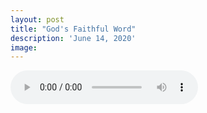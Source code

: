 ```yaml
---
layout: post
title: "God's Faithful Word"
description: 'June 14, 2020'
image:
---
```


<audio controls preload="metadata">
  <source src="https://docs.google.com/uc?export=open&id=1MeeqkdDETVwWP0cOUwh3FJic6K1P0RgE" type="audio/mp3">
Your browser does not support the audio element.
</audio>
